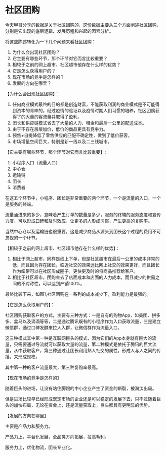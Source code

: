 # 社区团购

今天甲哥分享的数据是关于社区团购的，这份数据主要从三个方面阐述社区团购，分别是它出现的底层逻辑、发展历程和兴起的因素分析。

将这些陈述转化为一下几个问题来看社区团购：

1. 为什么会出现社区团购？
2. 它主要有哪些环节，那个环节对它而言比较重要？
3. 相较于之前的网上超市、社区超市他存在什么样的优势？
4. 它是怎么获得用户的？
5. 现在市场的竞争是怎样的？
6. 发展的方向在哪里？

【为什么会出现社区团购】：

1. 任何商业模式最终的目的都是创造财富，不能获取利润的商业模式是不可能得到资本的青睐的，经过疫情的验证以及疫情时期人们习惯的培养，社区团购获得了的大量的客流量并取得了盈利。
2. 团长和供应链模式省去了大量的人力、租金和最后一公里的配送成本。
3. 由于不存在层层加价，低价的商品更具有竞争力。
4. 预售+自提降低了零售供应的匹配不确定性，做到了低价获客。
5. 市场增量空间巨大，特别是新一线以及二三线城市。



【它主要有哪些环节，那个环节对它而言比较重要】:

1. 小程序入口（流量入口）
2. 中心仓
3. 运输链
4. 团长
5. 消费者

在这五个环节中，小程序、团长是非常重要的两个环节，一个是流量的入口，一个是服务的终端。

流量涌进来的多少，意味着产生订单的数量是多少，服务的终端的服务态度和宣传力度，可以形成口碑和及时效应，让更多的人形成习惯，产生更高的复购率。

当然中心仓以及运输链也很重要，这是减少商品从源头到团长这个过程的费用不可忽视的一个环节。



【相较于之前的网上超市、社区超市他存在什么样的优势】：

1. 相比于网上超市，同样是线上下单，但是社区超市在最后一公里的成本非常的低，而且因为存在团长，临近社交的效果远比网上社交的效果更好，而且团长作为纽带可以在社区形成圈子，更快更及时的将商品推荐给客户。
2. 相比于社区超市，团购省去了店面成本和店面的人力成本，而且减少的供需之间的不对称性，可以达到产销100%。

最终比较下来，如图1,社区团购在一系列的成本减少下，盈利能力是最强的。



【它是怎么获取用户的】：

社区团购获取客户的方式，主要有三种方式：一是自有的购物App，如美团、拼多多、盒马以及滴滴等等，二是通过腾讯既有的小程序作为入口获取流量，三是建立微信群，通过口碑发酵来拉人入群，让微信群作为流量入口。

这三种模式其中第一种是互联网巨头的模式，因为它们的App本身就有巨大的流量，只需要通过导流就可以获取大量的流量，第二种模式是依托于腾讯的巨大流量，从中获取客户，第三种通过让团长利用熟人社交的属性，形成人与人之间的传播，来形成规模。

其中第一种的客户流量最大，第三种复购率最高。



【现在市场的竞争是怎样的】

随着巨头的进场，让没有站住脚跟的中小企业产生了资金的断裂，被淘汰出局。

但是进场比较早已经形成既定市场的企业还是可以稳定的发展下去，只不过随着巨头的加快布局，无论在资金上，还是流量获取上，巨头都具有更明显的优势。



【发展的方向在哪里】

主要是产品力和服务力。

产品力上，平台化发展，全品类方向拓展，拉高毛利。

服务力上，优化物流，团长专业化。

